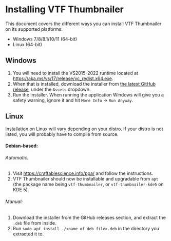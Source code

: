 # Installing VTF Thumbnailer

This document covers the different ways you can install VTF Thumbnailer on its supported platforms:

- Windows 7/8/8.1/10/11 (64-bit)
- Linux (64-bit)

## Windows

1. You will need to install the VS2015-2022 runtime located at https://aka.ms/vs/17/release/vc_redist.x64.exe.
2. When that is installed, download the installer from [the latest
   GitHub release](https://github.com/craftablescience/vtf-thumbnailer/releases/latest), under the `Assets` dropdown.
3. Run the installer. When running the application Windows will give you a safety warning, ignore it and hit
   `More Info` → `Run Anyway`.

## Linux

Installation on Linux will vary depending on your distro. If your distro is not listed, you will probably have to
compile from source.

#### Debian-based:

###### Automatic:

1. Visit https://craftablescience.info/ppa/ and follow the instructions.
2. VTF Thumbnailer should now be installable and upgradable from `apt` (the package name being `vtf-thumbnailer`, or
   `vtf-thumbnailer-kde5` on KDE 5).

###### Manual:

1. Download the installer from the GitHub releases section, and extract the `.deb` file from inside.
2. Run `sudo apt install ./<name of deb file>.deb` in the directory you extracted it to.
